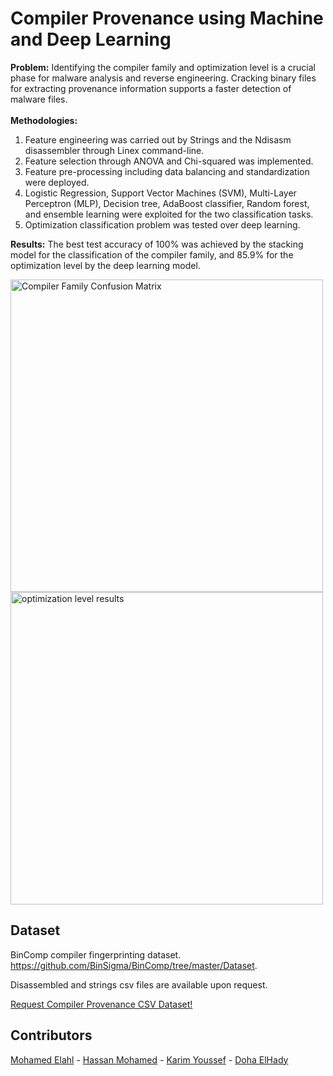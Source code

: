 # Compiler Provenance using Machine and Deep Learning

**Problem:**
Identifying the compiler family and optimization level is a crucial phase for malware analysis and reverse engineering. Cracking binary files for extracting provenance information supports a faster detection of malware files. <br /><br />
**Methodologies:**
1.  Feature engineering was carried out by Strings and the Ndisasm disassembler through Linex command-line. 
2.  Feature selection through ANOVA and Chi-squared was implemented.
3.  Feature pre-processing including data balancing and standardization were deployed.
4.  Logistic Regression, Support Vector Machines (SVM), Multi-Layer Perceptron (MLP), Decision tree, AdaBoost classifier, Random forest, and ensemble learning were exploited for the two classification tasks. 
5.  Optimization classification problem was tested over deep learning.

**Results:**
The best test accuracy of 100% was achieved by the stacking model for the classification of the compiler family, and 85.9%  for the optimization level by the deep learning model.<br /> 

<p align="left"> 
<img src="https://github.com/MohamedElahl/Compiler-provenance-using-machine-learning/blob/main/assets/compiler%20family%20results.png" alt="Compiler Family Confusion Matrix" width="500" height="500"/> 
<img src="https://github.com/MohamedElahl/Compiler-provenance-using-machine-learning/blob/main/assets/optimization%20level%20results.png" alt="optimization level results" width="500" height="500"/></p>


## Dataset
BinComp compiler fingerprinting dataset. https://github.com/BinSigma/BinComp/tree/master/Dataset.

Disassembled and strings csv files are available upon request.

[Request Compiler Provenance CSV Dataset!](mailto:dohaelhady14@gmail.com,zezo.elahl@gmail.com,hassan.mohamed21997@gmail.com,karimbadreldin98@gmail.com?subject=Request%20Compiler%20Provenance%20CSV%20Dataset) 


## Contributors
[Mohamed Elahl](https://github.com/MohamedElahl) - [Hassan Mohamed](https://github.com/Hsnmhmd) - [Karim Youssef](https://github.com/KarimYoussef98) - [Doha ElHady](https://github.com/DohaElHady)
